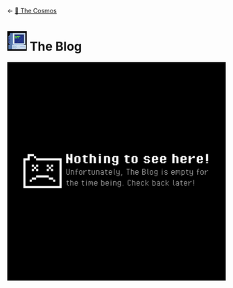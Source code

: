 \<- [🔮 The Cosmos](The%20Cosmos.md)

# ![45](53F3D7AD-99DC-405C-8656-0F5E8F32FB7E.gif) The Blog

![48F84CA0-46ED-4B60-B359-7CBEAA742447.png](48F84CA0-46ED-4B60-B359-7CBEAA742447.png)
